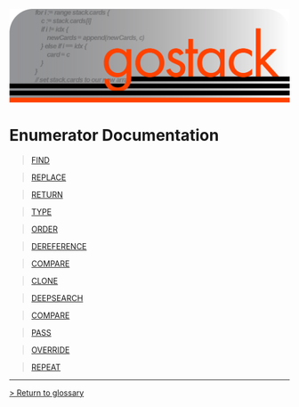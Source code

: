 ![Banner](../images/gostack_SmallerTransparent.png)

<h1>Enumerator Documentation</h1>

> [FIND](enums/FIND.md)

> [REPLACE](enums/REPLACE.md)

> [RETURN](enums/RETURN.md)

> [TYPE](enums/TYPE.md)

> [ORDER](enums/ORDER.md)

> [DEREFERENCE](enums/DEREFERENCE.md)

> [COMPARE](enums/COMPARE.md)

> [CLONE](enums/CLONE.md)

> [DEEPSEARCH](enums/DEEPSEARCH.md)

> [COMPARE](enums/COMPARE.md)

> [PASS](enums/PASS.md)

> [OVERRIDE](enums/OVERRIDE.md)

> [REPEAT](enums/REPEAT.md)
 
 ---

 [> Return to glossary](../README.md)
